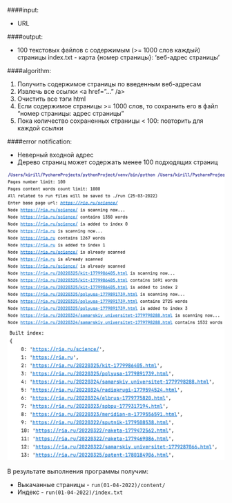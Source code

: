 ####input:
- URL

####output:
- 100 текстовых файлов с содержимым (>= 1000 слов каждый) страницы
index.txt - карта {номер страницы}: ‘веб-адрес страницы’

####algorithm:
1. Получить содержимое страницы по введенным веб-адресам
2. Извлечь все ссылки <a href=”...” /a>
3. Очистить все тэги html
4. Если содержимое страницы >= 1000 слов, то сохранить его в файл “номер страницы: адрес страницы”
5. Пока количество сохраненных страницы < 100: повторить для каждой ссылки

####error notification:
- Неверный входной адрес
- Дерево страниц может содержать менее 100 подходящих страниц

![](md1.png)
![](md2.png)

В результате выполнения программы получим:

- Выкачанные страницы - `run(01-04-2022)/content/`
- Индекс - `run(01-04-2022)/index.txt`

